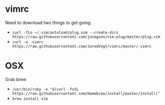 # vimrc
Need to download two things to get going.

* `curl -fLo ~/.vim/autoload/plug.vim --create-dirs https://raw.githubusercontent.com/junegunn/vim-plug/master/plug.vim`
* `curl -o .vimrc https://raw.githubusercontent.com/JaredVogt/vimrc/master/.vimrc`


# OSX

Grab brew
* `/usr/bin/ruby -e "$(curl -fsSL https://raw.githubusercontent.com/Homebrew/install/master/install)"`
* `brew install vim`
